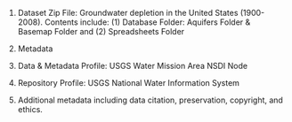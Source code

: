 1. Dataset Zip File: Groundwater depletion in the United States (1900-2008). Contents include: (1) Database Folder: Aquifers Folder & Basemap Folder and (2) Spreadsheets Folder







2. Metadata







3. Data & Metadata Profile: USGS Water Mission Area NSDI Node






4. Repository Profile: USGS National Water Information System





5. Additional metadata including data citation, preservation, copyright, and ethics.

